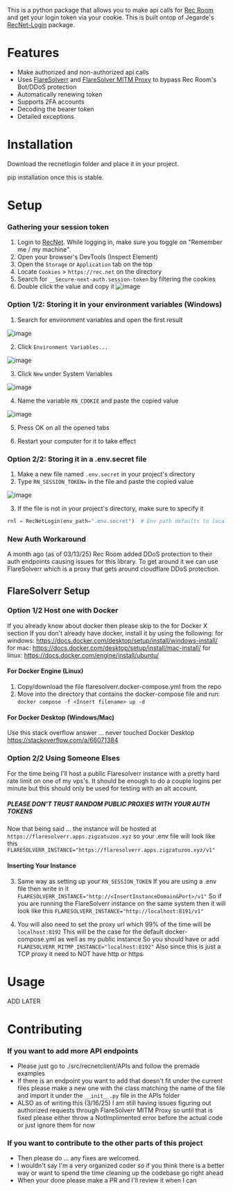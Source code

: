 This is a python package that allows you to make api calls for [Rec Room](https://rec.net/) and get your login token via your cookie.
This is built ontop of Jegarde's [RecNet-Login](https://github.com/Jegarde/RecNet-Login) package.

# Features
- Make authorized and non-authorized api calls
- Uses [FlareSolverr](https://github.com/FlareSolverr/FlareSolverr) and [FlareSolver MITM Proxy](https://github.com/Zelak312/flaresolverr-mitm-proxy) to bypass Rec Room's Bot/DDoS protection
- Automatically renewing token
- Supports 2FA accounts
- Decoding the bearer token
- Detailed exceptions

# Installation
Download the recnetlogin folder and place it in your project.

pip installation once this is stable.

# Setup
### Gathering your session token
1. Login to [RecNet](https://rec.net/). While logging in, make sure you toggle on "Remember me / my machine".
2. Open your browser's DevTools (Inspect Element)
3. Open the `Storage` or `Application` tab on the top
4. Locate `Cookies` > `https://rec.net` on the directory
5. Search for `__Secure-next-auth.session-token` by filtering the cookies
6. Double click the value and copy it 
![image](https://github.com/Jegarde/RecNet-Login/assets/13438202/0fba154d-031e-4c57-87ab-e4d5ae9c0fe1)

### Option 1/2: Storing it in your environment variables (Windows)
1. Search for environment variables and open the first result

![image](https://github.com/Jegarde/RecNet-Login/assets/13438202/c35ebeb9-de31-46ba-a264-f02138560321)

2. Click `Environment Variables...`

![image](https://github.com/Jegarde/RecNet-Login/assets/13438202/dd341365-fa90-4145-82aa-94a12f91019a)

3. Click `New` under System Variables

![image](https://github.com/Jegarde/RecNet-Login/assets/13438202/2d098f6f-145c-4232-b9ed-86000622a077)

4. Name the variable `RN_COOKIE` and paste the copied value

![image](https://github.com/Jegarde/RecNet-Login/assets/13438202/d792c266-b348-459c-b74f-dc765efc1f41)


5. Press OK on all the opened tabs

6. Restart your computer for it to take effect

### Option 2/2: Storing it in a .env.secret file
1. Make a new file named `.env.secret` in your project's directory
2. Type `RN_SESSION_TOKEN=` in the file and paste the copied value

![image](https://github.com/Jegarde/RecNet-Login/assets/13438202/8a9025ed-cb13-43d8-adaf-07a600766fca)


3. If the file is not in your project's directory, make sure to specify it
```py
rnl = RecNetLogin(env_path=".env.secret")  # Env path defaults to local directory
```

### New Auth Workaround
A month ago (as of 03/13/25) Rec Room added DDoS protection to their auth endpoints causing issues for this library.
To get around it we can use FlareSolverr which is a proxy that gets around cloudflare DDoS protection.

## FlareSolverr Setup

### Option 1/2 Host one with Docker
If you already know about docker then please skip to the for Docker X section
If you don't already have docker, install it by using the following:
for windows: https://docs.docker.com/desktop/setup/install/windows-install/
for mac: https://docs.docker.com/desktop/setup/install/mac-install/
for linux: https://docs.docker.com/engine/install/ubuntu/

#### For Docker Engine (Linux)
1. Copy/download the file flaresolverr.docker-compose.yml from the repo
2. Move into the directory that contains the docker-compose file and run:
`docker compose -f <Insert filename> up -d`

#### For Docker Desktop (Windows/Mac)
Use this stack overflow answer ... never touched Docker Desktop
https://stackoverflow.com/a/66071384

### Option 2/2 Using Someone Elses
For the time being I'll host a public Flaresolverr instance with a pretty hard rate limit on one of my vps's. It should be enough to do a couple logins per minute but this should only be used for testing with an alt account.
##### PLEASE DON'T TRUST RANDOM PUBLIC PROXIES WITH YOUR AUTH TOKENS

Now that being said ... the instance will be hosted at `https://flaresolverr.apps.zigzatuzoo.xyz` so your .env file will look like this `FLARESOLVERR_INSTANCE="https://flaresolverr.apps.zigzatuzoo.xyz/v1"`

#### Inserting Your Instance
3. Same way as setting up your `RN_SESSION_TOKEN`
If you are using a .env file then write in it `FLARESOLVERR_INSTANCE="http://<InsertInstanceDomain&Port>/v1"`
So if you are running the FlareSolverr instance on the same system then it will look like this `FLARESOLVERR_INSTANCE="http://localhost:8191/v1"`

4. You will also need to set the proxy url which 99% of the time will be `localhost:8192`
This will be the case for the default docker-compose.yml as well as my public instance
So you should have or add `FLARESOLVERR_MITMP_INSTANCE="localhost:8192"`
Also since this is just a TCP proxy it need to NOT have http or https

# Usage

ADD LATER

# Contributing

### If you want to add more API endpoints 
- Please just go to ./src/recnetclient/APIs and follow the premade examples
- If there is an endpoint you want to add that doesn't fit under the current files please make a new one with the class matching the name of the file and import it under the `__init__.py` file in the APIs folder 
- ALSO as of writing this (3/16/25) I am still having issues figuring out authorized requests through FlareSolverr MITM Proxy so until that is fixed please either throw a NotImplimented error before the actual code or just ignore them for now

### If you want to contribute to the other parts of this project
- Then please do ... any fixes are welcomed. 
- I wouldn't say I'm a very organized coder so if you think there is a better way or want to spend the time cleaning up the codebase go right ahead
- When your done please make a PR and I'll review it when I can